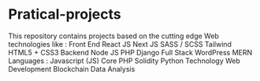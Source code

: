 # Pratical-projects
This repository contains projects based on the cutting edge Web technologies like : Front End React JS Next JS SASS / SCSS Tailwind HTML5 + CSS3 Backend Node JS PHP Django  Full Stack WordPress MERN Languages : Javascript (JS) Core PHP Solidity Python Technology Web Development Blockchain Data Analysis
